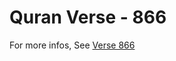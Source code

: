 # Quran Verse - 866 

For more infos, See [Verse 866](https://www.quranbookk.com/quran/search?q=866)